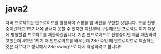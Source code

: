 # java2
자바 프로젝트는 안드로이드를 활용하여 쇼핑몰 앱 버전을 구현할 것입니다.
조금 진행중이긴하고 1학기내에 끝내지 못할 수 있지만 이전부터 구상해오던 프로젝트 이기 때문에 병행할겸 프로젝트를 제출하겠습니다.
기존 안드로이드로 진행중이던 제품 제출하려고했는데 4학년 1학기 때 안드로이드를 배우는데
자바 수업 때 안드로이드로 제출하는 것은 다르다고 생각해서 자바 swing으로 다시 작성하려고 합니다!!
